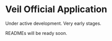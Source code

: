 # Veil Official Application

Under active development. Very early stages.

READMEs will be ready soon.
